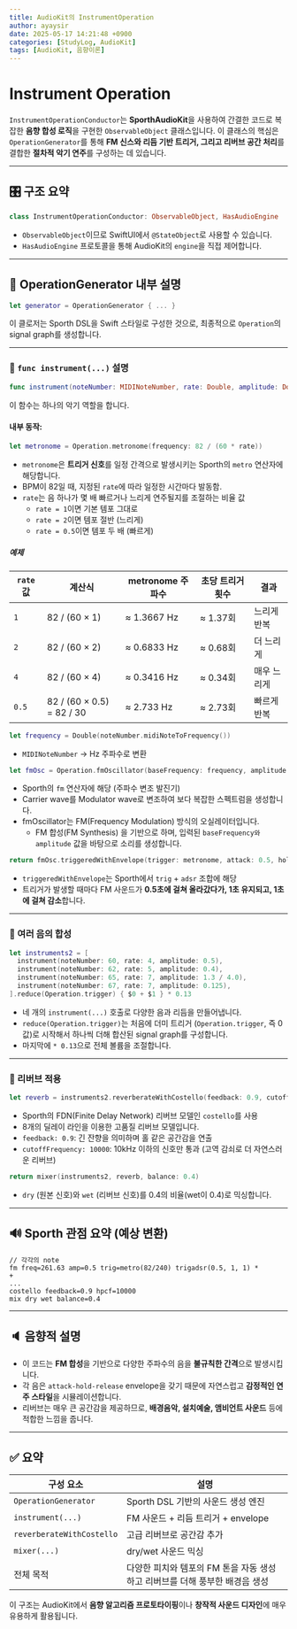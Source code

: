```yaml
---
title: AudioKit의 InstrumentOperation
author: ayaysir
date: 2025-05-17 14:21:48 +0900
categories: [StudyLog, AudioKit]
tags: [AudioKit, 음향이론]
---
```


# Instrument Operation

`InstrumentOperationConductor`는 **SporthAudioKit**을 사용하여 간결한 코드로 복잡한 **음향 합성 로직**을 구현한 `ObservableObject` 클래스입니다. 이 클래스의 핵심은 `OperationGenerator`를 통해 **FM 신스와 리듬 기반 트리거, 그리고 리버브 공간 처리**를 결합한 **절차적 악기 연주**를 구성하는 데 있습니다.

---

## 🎛 구조 요약

```swift
class InstrumentOperationConductor: ObservableObject, HasAudioEngine
```

* `ObservableObject`이므로 SwiftUI에서 `@StateObject`로 사용할 수 있습니다.
* `HasAudioEngine` 프로토콜을 통해 AudioKit의 `engine`을 직접 제어합니다.

---

## 🎼 OperationGenerator 내부 설명

```swift
let generator = OperationGenerator { ... }
```

이 클로저는 Sporth DSL을 Swift 스타일로 구성한 것으로,
최종적으로 `Operation`의 signal graph를 생성합니다.

---

### 🔹 `func instrument(...)` 설명

```swift
func instrument(noteNumber: MIDINoteNumber, rate: Double, amplitude: Double) -> OperationParameter
```

이 함수는 하나의 악기 역할을 합니다.

#### 내부 동작:

```swift
let metronome = Operation.metronome(frequency: 82 / (60 * rate))
```

* `metronome`은 **트리거 신호**를 일정 간격으로 발생시키는 Sporth의 `metro` 연산자에 해당합니다.
* BPM이 82일 때, 지정된 `rate`에 따라 일정한 시간마다 발동함.
* `rate`는 음 하나가 몇 배 빠르거나 느리게 연주될지를 조절하는 비율 값
  * `rate = 1`이면 기본 템포 그대로
  * `rate = 2`이면 템포 절반 (느리게)
  * `rate = 0.5`이면 템포 두 배 (빠르게)

##### 예제

| `rate` 값 | 계산식                       | metronome 주파수 | 초당 트리거 횟수 | 결과     |
| -------- | ------------------------- | ------------- | --------- | ------ |
| `1`      | 82 / (60 × 1)             | ≈ 1.3667 Hz   | ≈ 1.37회   | 느리게 반복 |
| `2`      | 82 / (60 × 2)             | ≈ 0.6833 Hz   | ≈ 0.68회   | 더 느리게  |
| `4`      | 82 / (60 × 4)             | ≈ 0.3416 Hz   | ≈ 0.34회   | 매우 느리게 |
| `0.5`    | 82 / (60 × 0.5) = 82 / 30 | ≈ 2.733 Hz    | ≈ 2.73회   | 빠르게 반복 |


```swift
let frequency = Double(noteNumber.midiNoteToFrequency())
```

* `MIDINoteNumber` → Hz 주파수로 변환

```swift
let fmOsc = Operation.fmOscillator(baseFrequency: frequency, amplitude: amplitude)
```

* Sporth의 `fm` 연산자에 해당 (주파수 변조 발진기)
* Carrier wave를 Modulator wave로 변조하여 보다 복잡한 스펙트럼을 생성합니다.
* fmOscillator는 FM(Frequency Modulation) 방식의 오실레이터입니다.
  * FM 합성(FM Synthesis) 을 기반으로 하며, 입력된 `baseFrequency와` `amplitude` 값을 바탕으로 소리를 생성합니다.

```swift
return fmOsc.triggeredWithEnvelope(trigger: metronome, attack: 0.5, hold: 1, release: 1)
```

* `triggeredWithEnvelope`는 Sporth에서 `trig` + `adsr` 조합에 해당
* 트리거가 발생할 때마다 FM 사운드가 **0.5초에 걸쳐 올라갔다가, 1초 유지되고, 1초에 걸쳐 감소**합니다.

---

### 🔹 여러 음의 합성

```swift
let instruments2 = [
  instrument(noteNumber: 60, rate: 4, amplitude: 0.5),
  instrument(noteNumber: 62, rate: 5, amplitude: 0.4),
  instrument(noteNumber: 65, rate: 7, amplitude: 1.3 / 4.0),
  instrument(noteNumber: 67, rate: 7, amplitude: 0.125),
].reduce(Operation.trigger) { $0 + $1 } * 0.13
```

* 네 개의 `instrument(...)` 호출로 다양한 음과 리듬을 만들어냅니다.
* `reduce(Operation.trigger)`는 처음에 더미 트리거 (`Operation.trigger`, 즉 0값)로 시작해서 하나씩 더해 합산된 signal graph를 구성합니다.
* 마지막에 `* 0.13`으로 전체 볼륨을 조절합니다.

---

### 🔹 리버브 적용

```swift
let reverb = instruments2.reverberateWithCostello(feedback: 0.9, cutoffFrequency: 10000).toMono()
```

* Sporth의 FDN(Finite Delay Network) 리버브 모델인 `costello`를 사용
* 8개의 딜레이 라인을 이용한 고품질 리버브 모델입니다.
* `feedback: 0.9`: 긴 잔향을 의미하며 홀 같은 공간감을 연출
* `cutoffFrequency: 10000`: 10kHz 이하의 신호만 통과 (고역 감쇠로 더 자연스러운 리버브)

```swift
return mixer(instruments2, reverb, balance: 0.4)
```

* `dry` (원본 신호)와 `wet` (리버브 신호)를 0.4의 비율(wet이 0.4)로 믹싱합니다.

---

## 🔊 Sporth 관점 요약 (예상 변환)

```sporth
// 각각의 note
fm freq=261.63 amp=0.5 trig=metro(82/240) trigadsr(0.5, 1, 1) *
+
...
costello feedback=0.9 hpcf=10000
mix dry wet balance=0.4
```

---

## 🔈 음향적 설명

* 이 코드는 **FM 합성**을 기반으로 다양한 주파수의 음을 **불규칙한 간격**으로 발생시킵니다.
* 각 음은 `attack-hold-release` envelope을 갖기 때문에 자연스럽고 **감정적인 연주 스타일**을 시뮬레이션합니다.
* 리버브는 매우 큰 공간감을 제공하므로, **배경음악, 설치예술, 앰비언트 사운드** 등에 적합한 느낌을 줍니다.

---

## ✅ 요약

| 구성 요소                     | 설명                                           |
| ------------------------- | -------------------------------------------- |
| `OperationGenerator`      | Sporth DSL 기반의 사운드 생성 엔진                     |
| `instrument(...)`         | FM 사운드 + 리듬 트리거 + envelope                   |
| `reverberateWithCostello` | 고급 리버브로 공간감 추가                               |
| `mixer(...)`              | dry/wet 사운드 믹싱                               |
| 전체 목적                     | 다양한 피치와 템포의 FM 톤을 자동 생성하고 리버브를 더해 풍부한 배경음 생성 |

이 구조는 AudioKit에서 **음향 알고리즘 프로토타이핑**이나 **창작적 사운드 디자인**에 매우 유용하게 활용됩니다.
